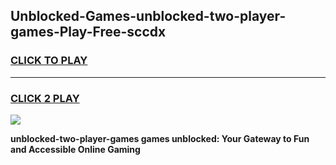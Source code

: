 
## Unblocked-Games-unblocked-two-player-games-Play-Free-sccdx
<h3>
<a href="https://premium76.site?title=unblocked-two-player-games&ref=12A">CLICK TO PLAY</a></h3>
<hr>

<h3>
<a href="https://premium76.site?title=unblocked-two-player-games&ref=12A">CLICK 2 PLAY</a>
  
</h3>

<a href="https://premium76.site?title=unblocked-two-player-games&ref=12A"><img src="https://clearcache.store/games.png"></a>


**unblocked-two-player-games games unblocked: Your Gateway to Fun and Accessible Online Gaming**
